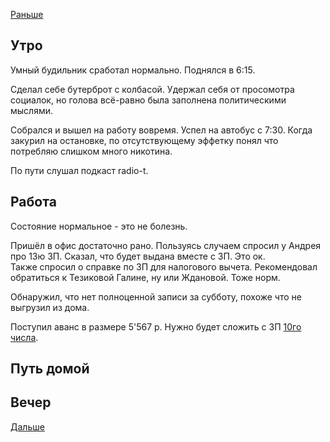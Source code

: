 [Раньше](2021.01.24.md)  
## Утро
Умный будильник сработал нормально. Поднялся в 6:15.

Сделал себе бутерброт с колбасой. Удержал себя от просомотра социалок, но голова всё-равно была заполнена политическими мыслями.

Собрался и вышел на работу вовремя. Успел на автобус с 7:30. Когда закурил на остановке, по отсутствующему эффетку понял что потребляю слишком много никотина.

По пути слушал подкаст radio-t.
## Работа
Состояние нормальное - это не болезнь.

Пришёл в офис достаточно рано. Пользуясь случаем спросил у Андрея про 13ю ЗП. Сказал, что будет выдана вместе с ЗП. Это ок.  
Также спросил о справке по ЗП для налогового вычета. Рекомендовал обратиться к Тезиковой Галине, ну или Ждановой. Тоже норм.

Обнаружил, что нет полноценной записи за субботу, похоже что не выгрузил из дома.

Поступил аванс в размере 5'567 р. Нужно будет сложить с ЗП [10го числа](../02/2021.02.10.md).
## Путь домой
## Вечер
[Дальше](2021.01.26.md)
